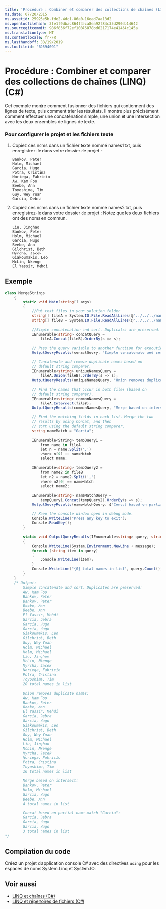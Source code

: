 ```yaml
---
title: 'Procédure : Combiner et comparer des collections de chaînes (LINQ) (C#)'
ms.date: 07/20/2015
ms.assetid: 25926e5b-fde2-4dc1-86a0-16ead7aa13d2
ms.openlocfilehash: 3fe1f9dbac864f4eca8ea92f84c35d290ab14642
ms.sourcegitcommit: 986f836f72ef10876878bd6217174e41464c145a
ms.translationtype: HT
ms.contentlocale: fr-FR
ms.lasthandoff: 08/19/2019
ms.locfileid: "69594091"
---
```

# <a name="how-to-combine-and-compare-string-collections-linq-c"></a>Procédure : Combiner et comparer des collections de chaînes (LINQ) (C#)
Cet exemple montre comment fusionner des fichiers qui contiennent des lignes de texte, puis comment trier les résultats. Il montre plus précisément comment effectuer une concaténation simple, une union et une intersection avec les deux ensembles de lignes de texte.  
  
### <a name="to-set-up-the-project-and-the-text-files"></a>Pour configurer le projet et les fichiers texte  
  
1. Copiez ces noms dans un fichier texte nommé names1.txt, puis enregistrez-le dans votre dossier de projet :  
  
    ```  
    Bankov, Peter  
    Holm, Michael  
    Garcia, Hugo  
    Potra, Cristina  
    Noriega, Fabricio  
    Aw, Kam Foo  
    Beebe, Ann  
    Toyoshima, Tim  
    Guy, Wey Yuan  
    Garcia, Debra  
    ```  
  
2. Copiez ces noms dans un fichier texte nommé names2.txt, puis enregistrez-le dans votre dossier de projet : Notez que les deux fichiers ont des noms en commun.  
  
    ```  
    Liu, Jinghao  
    Bankov, Peter  
    Holm, Michael  
    Garcia, Hugo  
    Beebe, Ann  
    Gilchrist, Beth  
    Myrcha, Jacek  
    Giakoumakis, Leo  
    McLin, Nkenge  
    El Yassir, Mehdi  
    ```  
  
## <a name="example"></a>Exemple  
  
```csharp  
class MergeStrings  
    {  
        static void Main(string[] args)  
        {  
            //Put text files in your solution folder  
            string[] fileA = System.IO.File.ReadAllLines(@"../../../names1.txt");  
            string[] fileB = System.IO.File.ReadAllLines(@"../../../names2.txt");  
  
            //Simple concatenation and sort. Duplicates are preserved.  
            IEnumerable<string> concatQuery =  
                fileA.Concat(fileB).OrderBy(s => s);  
  
            // Pass the query variable to another function for execution.  
            OutputQueryResults(concatQuery, "Simple concatenate and sort. Duplicates are preserved:");  
  
            // Concatenate and remove duplicate names based on  
            // default string comparer.  
            IEnumerable<string> uniqueNamesQuery =  
                fileA.Union(fileB).OrderBy(s => s);  
            OutputQueryResults(uniqueNamesQuery, "Union removes duplicate names:");  
  
            // Find the names that occur in both files (based on  
            // default string comparer).  
            IEnumerable<string> commonNamesQuery =  
                fileA.Intersect(fileB);  
            OutputQueryResults(commonNamesQuery, "Merge based on intersect:");  
  
            // Find the matching fields in each list. Merge the two   
            // results by using Concat, and then  
            // sort using the default string comparer.  
            string nameMatch = "Garcia";  
  
            IEnumerable<String> tempQuery1 =  
                from name in fileA  
                let n = name.Split(',')  
                where n[0] == nameMatch  
                select name;  
  
            IEnumerable<string> tempQuery2 =  
                from name2 in fileB  
                let n2 = name2.Split(',')  
                where n2[0] == nameMatch  
                select name2;  
  
            IEnumerable<string> nameMatchQuery =  
                tempQuery1.Concat(tempQuery2).OrderBy(s => s);  
            OutputQueryResults(nameMatchQuery, $"Concat based on partial name match \"{nameMatch}\":");
  
            // Keep the console window open in debug mode.  
            Console.WriteLine("Press any key to exit");  
            Console.ReadKey();  
        }  
  
        static void OutputQueryResults(IEnumerable<string> query, string message)  
        {  
            Console.WriteLine(System.Environment.NewLine + message);  
            foreach (string item in query)  
            {  
                Console.WriteLine(item);  
            }  
            Console.WriteLine("{0} total names in list", query.Count());  
        }  
    }  
    /* Output:  
        Simple concatenate and sort. Duplicates are preserved:  
        Aw, Kam Foo  
        Bankov, Peter  
        Bankov, Peter  
        Beebe, Ann  
        Beebe, Ann  
        El Yassir, Mehdi  
        Garcia, Debra  
        Garcia, Hugo  
        Garcia, Hugo  
        Giakoumakis, Leo  
        Gilchrist, Beth  
        Guy, Wey Yuan  
        Holm, Michael  
        Holm, Michael  
        Liu, Jinghao  
        McLin, Nkenge  
        Myrcha, Jacek  
        Noriega, Fabricio  
        Potra, Cristina  
        Toyoshima, Tim  
        20 total names in list  
  
        Union removes duplicate names:  
        Aw, Kam Foo  
        Bankov, Peter  
        Beebe, Ann  
        El Yassir, Mehdi  
        Garcia, Debra  
        Garcia, Hugo  
        Giakoumakis, Leo  
        Gilchrist, Beth  
        Guy, Wey Yuan  
        Holm, Michael  
        Liu, Jinghao  
        McLin, Nkenge  
        Myrcha, Jacek  
        Noriega, Fabricio  
        Potra, Cristina  
        Toyoshima, Tim  
        16 total names in list  
  
        Merge based on intersect:  
        Bankov, Peter  
        Holm, Michael  
        Garcia, Hugo  
        Beebe, Ann  
        4 total names in list  
  
        Concat based on partial name match "Garcia":  
        Garcia, Debra  
        Garcia, Hugo  
        Garcia, Hugo  
        3 total names in list  
*/  
```  
  
## <a name="compiling-the-code"></a>Compilation du code  
 Créez un projet d’application console C# avec des directives `using` pour les espaces de noms System.Linq et System.IO.  
  
## <a name="see-also"></a>Voir aussi

- [LINQ et chaînes (C#)](./linq-and-strings.md)
- [LINQ et répertoires de fichiers (C#)](./linq-and-file-directories.md)
